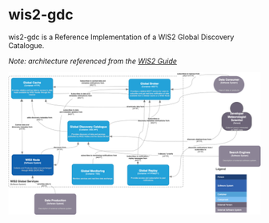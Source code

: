 # wis2-gdc

wis2-gdc is a Reference Implementation of a WIS2 Global Discovery Catalogue.

<em>Note: architecture referenced from the <a href="https://github.com/wmo-im/wis2-guide">WIS2 Guide</a></em>

<a href="https://github.com/wmo-im/wis2-guide/blob/main/guide/images/architecture/c4.container.png"><img alt="WIS2 C4 container diagram" src="https://github.com/wmo-im/wis2-guide/raw/main/guide/images/architecture/c4.container.png" width="800"/></a>
